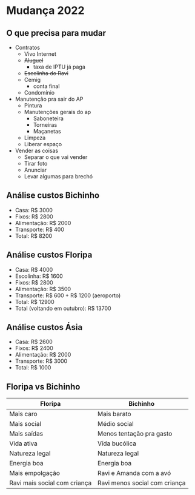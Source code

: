 # Mudança 2022

## O que precisa para mudar
- Contratos
	- Vivo Internet
	- <del>Aluguel</del>
		- taxa de IPTU já paga
	- <del>Escolinha do Ravi</del>
	- Cemig
		- conta final
	- Condomínio
- Manutenção pra sair do AP
	- Pintura
	- Manutenções gerais do ap
		- Saboneteira
		- Torneiras
		- Maçanetas
	- Limpeza
	- Liberar espaço
-  Vender as coisas
	- Separar o que vai vender
	- Tirar foto
	- Anunciar
	- Levar algumas para brechó


## Análise custos Bichinho
- Casa: R$ 3000
- Fixos: R$ 2800
- Alimentação: R$ 2000
- Transporte: R$ 400
- Total: R$ 8200


## Análise custos Floripa
- Casa: R$ 4000
- Escolinha: R$ 1600 
- Fixos: R$ 2800
- Alimentação: R$ 3500
- Transporte: R$ 600 + R$ 1200 (aeroporto)
- Total: R$ 12900
- Total (voltando em outubro): R$ 13700

## Análise custos Ásia
- Casa: R$ 2600 
- Fixos: R$ 2400
- Alimentação: R$ 2000
- Transporte: R$ 3000
- Total: R$ 1000


## Floripa vs Bichinho
| Floripa                      | Bichinho                      |
| ---------------------------- | ----------------------------- |
| Mais caro                    | Mais barato                   |
| Mais social                  | Médio social                  |
| Mais saídas                  | Menos tentação pra gasto      |
| Vida ativa                   | Vída bucólica                 |
| Natureza legal               | Natureza legal                |
| Energia boa                  | Energia boa                   |
| Mais empolgação              | Ravi e Amanda com a avó       |
| Ravi mais social com criança | Ravi menos social com criança |

